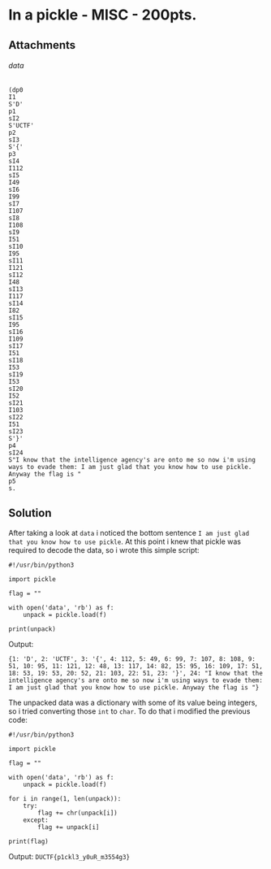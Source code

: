 # In a pickle - MISC - 200pts.

## Attachments
###### data
```
(dp0
I1
S'D'
p1
sI2
S'UCTF'
p2
sI3
S'{'
p3
sI4
I112
sI5
I49
sI6
I99
sI7
I107
sI8
I108
sI9
I51
sI10
I95
sI11
I121
sI12
I48
sI13
I117
sI14
I82
sI15
I95
sI16
I109
sI17
I51
sI18
I53
sI19
I53
sI20
I52
sI21
I103
sI22
I51
sI23
S'}'
p4
sI24
S"I know that the intelligence agency's are onto me so now i'm using ways to evade them: I am just glad that you know how to use pickle. Anyway the flag is "
p5
s.
```

## Solution
After taking a look at `data` i noticed the bottom sentence `I am just glad that you know how to use pickle`.
At this point i knew that pickle was required to decode the data, so i wrote this simple script:

```python3
#!/usr/bin/python3

import pickle

flag = ""

with open('data', 'rb') as f:
    unpack = pickle.load(f)

print(unpack)
```

Output:
```
{1: 'D', 2: 'UCTF', 3: '{', 4: 112, 5: 49, 6: 99, 7: 107, 8: 108, 9: 51, 10: 95, 11: 121, 12: 48, 13: 117, 14: 82, 15: 95, 16: 109, 17: 51, 18: 53, 19: 53, 20: 52, 21: 103, 22: 51, 23: '}', 24: "I know that the intelligence agency's are onto me so now i'm using ways to evade them: I am just glad that you know how to use pickle. Anyway the flag is "}
```
The unpacked data was a dictionary with some of its value being integers, so i tried converting those `int` to `char`.
To do that i modified the previous code:

```python3
#!/usr/bin/python3

import pickle

flag = ""

with open('data', 'rb') as f:
    unpack = pickle.load(f)

for i in range(1, len(unpack)):
    try:
        flag += chr(unpack[i])
    except:
        flag += unpack[i]

print(flag)
```
Output: `DUCTF{p1ckl3_y0uR_m3554g3}`
